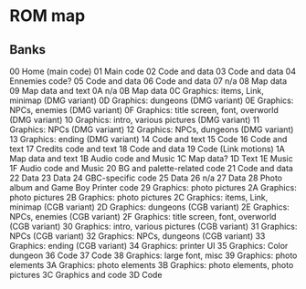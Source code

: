 # ROM map

## Banks

00 Home (main code)
01 Main code
02 Code and data
03 Code and data
04 Ennemies code?
05 Code and data
06 Code and data
07 n/a
08 Map data
09 Map data and text
0A n/a
0B Map data
0C Graphics: items, Link, minimap (DMG variant)
0D Graphics: dungeons (DMG variant)
0E Graphics: NPCs, enemies (DMG variant)
0F Graphics: title screen, font, overworld (DMG variant)
10 Graphics: intro, various pictures (DMG variant)
11 Graphics: NPCs (DMG variant)
12 Graphics: NPCs, dungeons (DMG variant)
13 Graphics: ending (DMG variant)
14 Code and text
15 Code
16 Code and text
17 Credits code and text
18 Code and data
19 Code (Link motions)
1A Map data and text
1B Audio code and Music
1C Map data?
1D Text
1E Music
1F Audio code and Music
20 BG and palette-related code
21 Code and data
22 Data
23 Data
24 GBC-specific code
25 Data
26 n/a
27 Data
28 Photo album and Game Boy Printer code
29 Graphics: photo pictures
2A Graphics: photo pictures
2B Graphics: photo pictures
2C Graphics: items, Link, minimap (CGB variant)
2D Graphics: dungeons (CGB variant)
2E Graphics: NPCs, enemies (CGB variant)
2F Graphics: title screen, font, overworld (CGB variant)
30 Graphics: intro, various pictures (CGB variant)
31 Graphics: NPCs (CGB variant)
32 Graphics: NPCs, dungeons (CGB variant)
33 Graphics: ending (CGB variant)
34 Graphics: printer UI
35 Graphics: Color dungeon
36 Code
37 Code
38 Graphics: large font, misc
39 Graphics: photo elements
3A Graphics: photo elements
3B Graphics: photo elements, photo pictures
3C Graphics and code
3D Code
